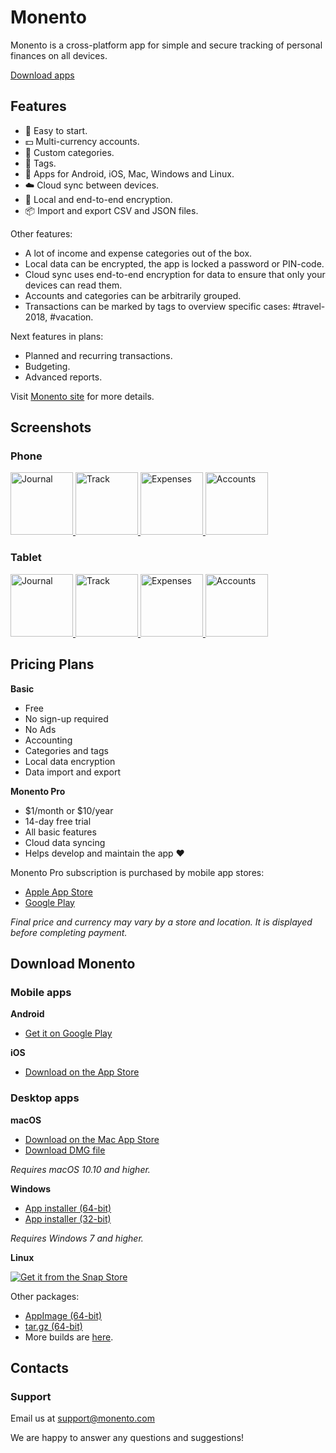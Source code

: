 # Monento

Monento is a cross-platform app for simple and secure tracking of personal finances on all devices.

[Download apps](#download)


## Features

- 🚀 Easy to start.
- 💵 Multi-currency accounts.
- 🛒 Custom categories.
- 🔖 Tags.
- 📱 Apps for Android, iOS, Mac, Windows and Linux.
- ☁️ Cloud sync between devices.
- 🔐 Local and end-to-end encryption.
- 📦 Import and export CSV and JSON files.

Other features:
- A lot of income and expense categories out of the box.
- Local data can be encrypted, the app is locked a password or PIN-code.
- Cloud sync uses end-to-end encryption for data to ensure that only your devices can read them.
- Accounts and categories can be arbitrarily grouped.
- Transactions can be marked by tags to overview specific cases: #travel-2018, #vacation.

Next features in plans:
- Planned and recurring transactions.
- Budgeting.
- Advanced reports.

Visit [Monento site][monento-site] for more details.


## Screenshots

### Phone

<a href="https://monento.com/images/gallery/phone-en-1.png">
 <img alt="Journal" src="https://monento.com/images/gallery/phone-en-1-sm.png"  width="100"/>
</a>
<a href="https://monento.com/images/gallery/phone-en-2.png">
 <img alt="Track" src="https://monento.com/images/gallery/phone-en-2-sm.png"  width="100"/>
</a>
<a href="https://monento.com/images/gallery/phone-en-3.png">
 <img alt="Expenses" src="https://monento.com/images/gallery/phone-en-3-sm.png"  width="100"/>
</a>
<a href="https://monento.com/images/gallery/phone-en-4.png">
 <img alt="Accounts" src="https://monento.com/images/gallery/phone-en-4-sm.png"  width="100"/>
</a>


### Tablet

<a href="https://monento.com/images/gallery/tablet-en-1.png">
 <img alt="Journal" src="https://monento.com/images/gallery/tablet-en-1-sm.png"  width="100"/>
</a>
<a href="https://monento.com/images/gallery/tablet-en-2.png">
 <img alt="Track" src="https://monento.com/images/gallery/tablet-en-2-sm.png"  width="100"/>
</a>
<a href="https://monento.com/images/gallery/tablet-en-3.png">
 <img alt="Expenses" src="https://monento.com/images/gallery/tablet-en-3-sm.png"  width="100"/>
</a>
<a href="https://monento.com/images/gallery/tablet-en-4.png">
 <img alt="Accounts" src="https://monento.com/images/gallery/tablet-en-4-sm.png"  width="100"/>
</a>


## Pricing Plans

**Basic**
- Free
- No sign-up required
- No Ads
- Accounting
- Categories and tags
- Local data encryption
- Data import and export

**Monento Pro**
- $1/month or $10/year
- 14-day free trial
- All basic features
- Cloud data syncing
- Helps develop and maintain the app ❤️

Monento Pro subscription is purchased by mobile app stores: 
- [Apple App Store][apple-app-store]
- [Google Play][google-play-store]

_Final price and currency may vary by a store and location. It is displayed before completing payment._


## Download Monento <a name="download"></a>

### Mobile apps

**Android**
- [Get it on Google Play][google-play-store]

**iOS**
- [Download on the App Store][apple-app-store]


### Desktop apps

**macOS**

- [Download on the Mac App Store][apple-mac-store]
- [Download DMG file][download-mac-dmg]

_Requires macOS 10.10 and higher._ 


**Windows**

- [App installer (64-bit)][download-win-x64]
- [App installer (32-bit)][download-win-ia32]

_Requires Windows 7 and higher._


**Linux**

[![Get it from the Snap Store](https://snapcraft.io/static/images/badges/en/snap-store-black.svg)](https://snapcraft.io/monento)

Other packages:
- [AppImage (64-bit)][download-linux-appimage]
- [tar.gz (64-bit)][download-linux-targz]
- More builds are [here][latest-release].


## Contacts

### Support

Email us at [support@monento.com](mailto:support@monento.com)

We are happy to answer any questions and suggestions!



[monento-site]: https://monento.com
[apple-app-store]: https://itunes.apple.com/app/id1358591666
[apple-mac-store]: https://itunes.apple.com/app/id1425801329
[google-play-store]: https://play.google.com/store/apps/details?id=com.monento.app
[latest-release]: https://github.com/ladnysoft/monento/releases/latest
[download-mac-dmg]: https://github.com/ladnysoft/monento/releases/download/v1.2.8/Monento-1.2.8-mac.dmg
[download-win-x64]: https://github.com/ladnysoft/monento/releases/download/v1.2.8/Monento-1.2.8-win-x64.exe
[download-win-ia32]: https://github.com/ladnysoft/monento/releases/download/v1.2.8/Monento-1.2.8-win-ia32.exe
[download-linux-appimage]: https://github.com/ladnysoft/monento/releases/download/v1.2.8/Monento-1.2.8-linux-x86_64.AppImage
[download-linux-targz]: https://github.com/ladnysoft/monento/releases/download/v1.2.8/Monento-1.2.8-linux-x64.tar.gz
